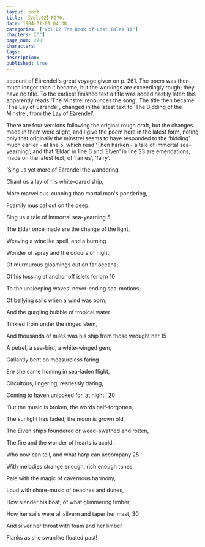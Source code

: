 ```yaml
---
layout: post
title: 【Vol.02】P270.
date: 1984-01-01 04:30
categories: ["Vol.02 The Book of Lost Tales II"]
chapters: [""]
page_num: 270
characters: 
tags: 
description: 
published: true
---
```


<p style="text-indent: 0;">
account of Eärendel's great voyage given on p. 261. The poem was then much longer than it became, but the workings are exceedingly rough; they have no title. To the earliest finished text a title was added hastily later: this apparently reads ‘The Minstrel renounces the song’. The title then became ‘The Lay of Eärendel’, changed in the latest text to ‘The Bidding of the Minstrel, from the Lay of Eärendel’.
</p>

There are four versions following the original rough draft, but the changes made in them were slight, and I give the poem here in the latest form, noting only that originally the minstrel seems to have responded to the ‘bidding’ much earlier - at line 5, which read ‘Then harken - a tale of immortal sea-yearning’; and that ‘Eldar’ in line 6 and ‘Elven’ in line 23 are emendations, made on the latest text, of ‘fairies', ‘fairy’.

‘Sing us yet more of Eärendel the wandering,

Chant us a lay of his white-oared ship,

More marvellous-cunning than mortal man's pondering,

Foamily musical out on the deep.

Sing us a tale of immortal sea-yearning 5

The Eldar once made ere the change of the light,

Weaving a winelike spell, and a burning

Wonder of spray and the odours of night;

Of murmurous gloamings out on far oceans;

Of his tossing at anchor off islets forlorn 10

To the unsleeping waves' never-ending sea-motions;

Of bellying sails when a wind was born,

And the gurgling bubble of tropical water

Tinkled from under the ringed stem,

And thousands of miles was his ship from those wrought her        15

A petrel, a sea-bird, a white-winged gem,

Gallantly bent on measureless faring

Ere she came homing in sea-laden flight,

Circuitous, lingering, restlessly daring,

Coming to haven unlooked for, at night.’ 20

‘But the music is broken, the words half-forgotten,

The sunlight has faded, the moon is grown old,

The Elven ships foundered or weed-swathed and rotten,

The fire and the wonder of hearts is acold.

Who now can tell, and what harp can accompany 25

With melodies strange enough, rich enough tunes,

Pale with the magic of cavernous harmony,

Loud with shore-music of beaches and dunes,

How slender his boat; of what glimmering timber;

How her sails were all silvern and taper her mast, 30

And silver her throat with foam and her limber

Flanks as she swanlike floated past!

